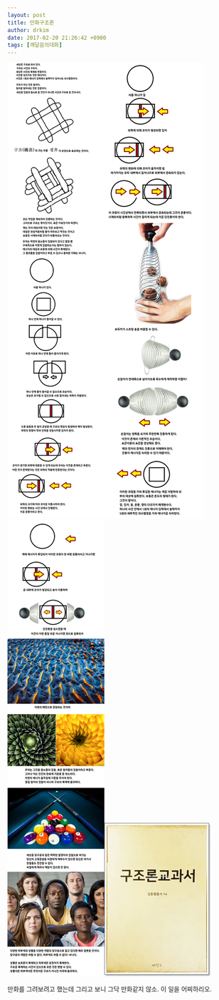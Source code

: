 ```yaml
---
layout: post
title: 만화구조론
author: drkim
date: 2017-02-20 21:26:42 +0900
tags: [깨달음의대화]
---
```


![](/files/attach/images/198/491/811/1.png)![](/files/attach/images/198/491/811/2.png)![](/files/attach/images/198/491/811/3.png)![](/files/attach/images/198/491/811/20170108_234810.jpg)   


  


만화를 그려보려고 했는데 그리고 보니 그닥 만화같지 않소. 이 일을 어찌하리오.